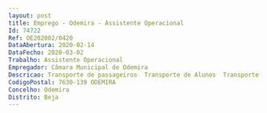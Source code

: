 ```yaml
--- 
layout: post
title: Emprego - Odemira - Assistente Operacional
Id: 74722
Ref: OE202002/0420
DataAbertura: 2020-02-14
DataFecho: 2020-03-02
Trabalho: Assistente Operacional
Empregador: Câmara Municipal de Odemira
Descricao: Transporte de passageiros  Transporte de Alunos  Transporte de elementos de Associações Desportivas  Transporte de elementos de Associações Culturais  Transporte de funcionários para frentes de trabalho e vice versa  Limpeza e cuidados das viaturas municipais  Preparação da viatura com cadeiras para transporte de crianças  Examinar o veículo antes, durante e após o percurso  Preencher e entregar diariamente o boletim diário do veículo, mencionando o tipo de serviço, quilómetros efetuados e combustível introduzido  Assegurar a manutenção do veiculo, cuidando da sua limpeza e lubrificação  Executar pequenas reparações  Em caso de avarias grandes ou acidentes tomar as providências necessárias  Colaborar, quando necessário, nas operações de carga e descarga.
CodigoPostal: 7630-139 ODEMIRA
Concelho: Odemira
Distrito: Beja
--- 
```

